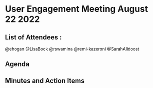 # User Engagement Meeting August 22 2022

## List of Attendees :

@ehogan
@LisaBock
@rswamina
@remi-kazeroni
@SarahAlidoost

## Agenda

## Minutes and Action Items

